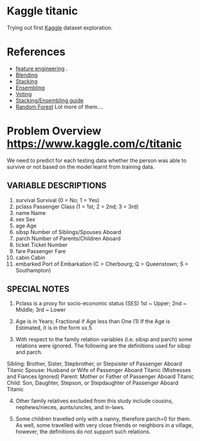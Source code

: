 # Kaggle titanic

Trying out first [Kaggle](https://www.kaggle.com/) dataset exploration.

# References

* [feature engineering](http://ahmedbesbes.com/how-to-score-08134-in-titanic-kaggle-challenge.html) .
* [Blending](https://github.com/emanuele/kaggle_pbr/blob/master/blend.py)
* [Stacking](http://blog.kaggle.com/2016/12/27/a-kagglers-guide-to-model-stacking-in-practice/)
* [Ensembling](http://mlwave.com/kaggle-ensembling-guide/)
* [Voting](https://www.kaggle.com/poonaml/titanic/titanic-survival-prediction-end-to-end-ml-pipeline)
* [Stacking/Ensembling guide](https://www.kaggle.com/shivendra91/titanic/introduction-to-ensembling-stacking-in-python/editnb)
* [Random Forest](https://www.kaggle.com/benhamner/titanic/random-forest-benchmark-r/code)
Lot more of them....

# Problem Overview  https://www.kaggle.com/c/titanic
We need to predict for each testing data whether the person was able to survive or not based on the model learnt from training data.

## VARIABLE DESCRIPTIONS
1. survival        Survival (0 = No; 1 = Yes)
2. pclass          Passenger Class (1 = 1st; 2 = 2nd; 3 = 3rd)
3. name            Name
4. sex             Sex
5. age             Age
6. sibsp           Number of Siblings/Spouses Aboard
7. parch           Number of Parents/Children Aboard
8. ticket          Ticket Number
9. fare            Passenger Fare
10. cabin           Cabin
11. embarked        Port of Embarkation (C = Cherbourg; Q = Queenstown; S = Southampton)

## SPECIAL NOTES
1. Pclass is a proxy for socio-economic status (SES)
 1st ~ Upper; 2nd ~ Middle; 3rd ~ Lower

2. Age is in Years; Fractional if Age less than One (1)
 If the Age is Estimated, it is in the form xx.5

3. With respect to the family relation variables (i.e. sibsp and parch)
some relations were ignored.  The following are the definitions used
for sibsp and parch.

 Sibling:  Brother, Sister, Stepbrother, or Stepsister of Passenger Aboard Titanic
 Spouse:   Husband or Wife of Passenger Aboard Titanic (Mistresses and Fiances Ignored)
 Parent:   Mother or Father of Passenger Aboard Titanic
 Child:    Son, Daughter, Stepson, or Stepdaughter of Passenger Aboard Titanic

4. Other family relatives excluded from this study include cousins,
nephews/nieces, aunts/uncles, and in-laws.  

5. Some children travelled
only with a nanny, therefore parch=0 for them.  As well, some
travelled with very close friends or neighbors in a village, however,
the definitions do not support such relations.
